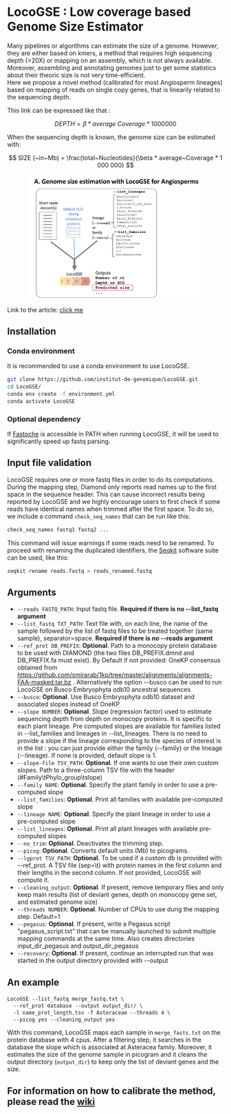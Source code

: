 # LocoGSE : Low coverage based Genome Size Estimator

Many pipelines or algorithms can estimate the size of a genome. However, they are either based on kmers, a method that requires high sequencing depth (>20X) or mapping on an assembly, which is not always available.   
Moreover, assembling and annotating genomes just to get some statistics about their theoric size is not very time-efficient.  
Here we propose a novel method (calibrated for most Angiosperm lineages) based on mapping of reads on single copy genes, that is linearily related to the sequencing depth.  

This link can be expressed like that :


$$ DEPTH = \beta *  average~Coverage  * 1 000 000 $$

When the sequencing depth is known, the genome size can be estimated with:


$$ SIZE (~in~Mb) = \frac{total~Nucleotides}{\beta * average~Coverage * 1 000 000} $$


<p align="center">
  <img width="400" alt="schema_A" src="https://github.com/institut-de-genomique/LocoGSE/blob/main/images/schema_A.png?raw=true">
</p>

Link to the article: [click me](https://www.frontiersin.org/journals/plant-science/articles/10.3389/fpls.2024.1328966/full)

## Installation

### Conda environment 

It is recommended to use a conda environment to use LocoGSE.

```bash
git clone https://github.com/institut-de-genomique/LocoGSE.git
cd LocoGSE/
conda env create -f environment.yml
conda activate LocoGSE
```

### Optional dependency

If [Fastoche](https://github.com/institut-de-genomique/fastoche) is accessible in PATH when running LocoGSE, it will be used to significantly speed up fastq parsing.

## Input file validation

LocoGSE requires one or more fastq files in order to do its computations. During the mapping step, Diamond only reports read names up to the first space in the sequence header. This can cause incorrect results being reported by LocoGSE and we highly encourage users to first check if some reads have identical names when trimmed after the first space. To do so, we include a command `check_seq_names` that can be run like this:
```bash
check_seq_names fastq1 fastq2 ...
```
This command will issue warnings if some reads need to be renamed. To proceed with renaming the duplicated identifiers, the [Seqkit](https://bioinf.shenwei.me/seqkit/) software suite can be used, like this:
```bash
seqkit rename reads.fastq > reads_renamed.fastq
```

## Arguments
- `--reads FASTQ_PATH`: Input fastq file. **Required if there is no --list_fastq argument**
- `--list_fastq TXT_PATH`: Text file with, on each line, the name of the sample followed by the list of fastq files to be treated together (same sample), separator=space. **Required if there is no --reads argument**
- `--ref_prot DB_PREFIX`: **Optional**. Path to a monocopy protein database to be used with DIAMOND (the two files DB_PREFIX.dmnd and DB_PREFIX.fa must exist). By Default if not provided: OneKP consensus obtained from https://github.com/smirarab/1kp/tree/master/alignments/alignments-FAA-masked.tar.bz . Alternatively the option --busco can be used to run LocoGSE on Busco Embryophyta odb10 ancestral sequences
- `--busco`: **Optional**. Use Busco Embryophyta odb10 dataset and associated slopes instead of OneKP
- `--slope NUMBER`: **Optional**. Slope (regression factor) used to estimate sequencing depth from depth on monocopy proteins. It is specific to each plant lineage. Pre computed slopes are available for families listed in --list_families and lineages in --list_lineages. There is no need to provide a slope if the lineage corresponding to the species of interest is in the list : you can just provide either the family (--family) or the lineage (--lineage). If none is provided, default slope is 1.
- `--slope-file TSV_PATH`: **Optional**. If one wants to use their own custom slopes. Path to a three-column TSV file with the header (#Family\tPhylo_group\tslope)
- `--family NAME`: **Optional**. Specify the plant family in order to use a pre-computed slope
- `--list_families`: **Optional**. Print all families with available pre-computed slope
- `--lineage NAME`: **Optional**. Specify the plant lineage in order to use a pre-computed slope
- `--list_lineages`: **Optional**. Print all plant lineages with available pre-computed slopes
- `--no_trim`: **Optional**. Deactivates the trimming step.
- `--picog`: **Optional**. Converts default units (Mb) to picograms.
- `--lgprot TSV_PATH`: **Optional**. To be used if a custom db is provided with --ref_prot. A TSV file (sep=\t) with protein names in the first column and their lengths in the second column. If not provided, LocoGSE will compute it.
- `--cleaning_output`: **Optional**. If present, remove temporary files and only keep main results (list of deviant genes, depth on monocopy gene set, and estimated genome size)
- `--threads NUMBER`: **Optional**. Number of CPUs to use durig the mapping step. Default=1
- `--pegasus`: **Optional**. If present, write a Pegasus script "pegasus_script.txt" that can be manually launched to submit multiple mapping commands at the same time. Also creates directories input_dir_pegasus and output_dir_pegasus
- `--recovery`: **Optional**. If present, continue an interrupted run that was started in the output directory provided with --output

## An example

```
LocoGSE --list_fastq merge_fastq.txt \
  --ref_prot database --output output_dir/ \
  -l name_prot_length.tsv -f Asteraceae --threads 4 \
  --picog yes --cleaning_output yes
```

With this command, LocoGSE maps each sample in `merge_fasts.txt` on the protein database with 4 cpus. After a filtering step, it searches in the database the slope which is associated at Asteracea family. Moreover, it estimates the size of the genome sample in picogram and it cleans the output directory (`output_dir`) to keep only the list of deviant genes and the size.

## For information on how to calibrate the method, please read the [wiki](https://github.com/institut-de-genomique/LocoGSE/wiki/Home)


